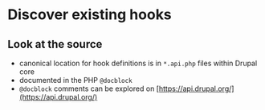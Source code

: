 # Discover existing hooks

## Look at the source

- canonical location for hook definitions is in `*.api.php` files within Drupal core
- documented in the PHP `@docblock`
- `@docblock` comments can be explored on [https://api.drupal.org/](https://api.drupal.org/)
